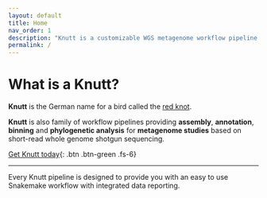 ```yaml
---
layout: default
title: Home
nav_order: 1
description: "Knutt is a customizable WGS metagenome workflow pipeline for microbiologists. Focus on your research, not your Perl scripts."
permalink: /
---
```


# What is a Knutt?

**Knutt** is the German name for a bird called the [red knot](https://en.wikipedia.org/wiki/Red_knot). 

**Knutt** is also family of workflow pipelines providing **assembly**, **annotation**, **binning** and **phylogenetic analysis** for **metagenome studies** based on short-read whole genome shotgun sequencing. 

[Get Knutt today](#getting-started){: .btn .btn-green .fs-6}

* * *

Every Knutt pipeline is designed to provide you with an easy to use Snakemake workflow with integrated data reporting. 


